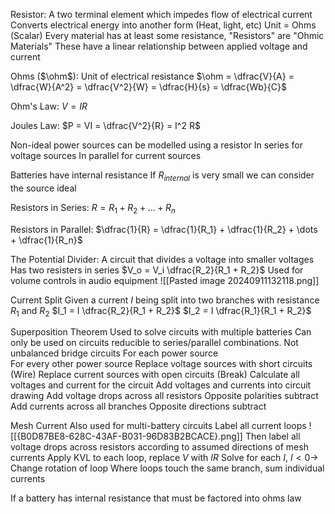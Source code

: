 Resistor:
	A two terminal element which impedes flow of electrical current
	Converts electrical energy into another form (Heat, light, etc)
	Unit = Ohms (Scalar)
	Every material has at least some resistance, "Resistors" are "Ohmic Materials"
		These have a linear relationship between applied voltage and current

Ohms ($\ohm$):
	Unit of electrical resistance
	$\ohm = \dfrac{V}{A} = \dfrac{W}{A^2} = \dfrac{V^2}{W} = \dfrac{H}{s} = \dfrac{Wb}{C}$

Ohm's Law:
	$V = IR$

Joules Law:
	$P = VI = \dfrac{V^2}{R} = I^2 R$

Non-ideal power sources can be modelled using a resistor 
	In series for voltage sources
	In parallel for current sources

Batteries have internal resistance
	If $R_{internal}$ is very small we can consider the source ideal

Resistors in Series:
	$R = R_1 + R_2 + \dots + R_n$

Resistors in Parallel:
	$\dfrac{1}{R} = \dfrac{1}{R_1} + \dfrac{1}{R_2} + \dots + \dfrac{1}{R_n}$

The Potential Divider:
	A circuit that divides a voltage into smaller voltages
	Has two resisters in series
	$V_o = V_i \dfrac{R_2}{R_1 + R_2}$
	Used for volume controls in audio equipment
	![[Pasted image 20240911132118.png]]

Current Split
	Given a current $I$ being split into two branches with resistance $R_1$ and $R_2$
	$I_1 = I \dfrac{R_2}{R_1 + R_2}$
	$I_2 = I \dfrac{R_1}{R_1 + R_2}$

Superposition Theorem
	Used to solve circuits with multiple batteries
	Can only be used on circuits reducible to series/parallel combinations. Not unbalanced bridge circuits
	For each power source	
		For every other power source
			Replace voltage sources with short circuits (Wire)
			Replace current sources with open circuits (Break)
		Calculate all voltages and current for the circuit
		Add voltages and currents into circuit drawing
	Add voltage drops across all resistors
		Opposite polarities subtract
	Add currents across all branches
		Opposite directions subtract

Mesh Current
	Also used for multi-battery circuits
	Label all current loops
	![[{B0D87BE8-628C-43AF-B031-96D83B2BCACE}.png]]
	Then label all voltage drops across resistors according to assumed directions of mesh currents
	Apply KVL to each loop, replace $V$ with $IR$
	Solve for each $I$,  $I < 0 \to$ Change rotation of loop
	Where loops touch the same branch, sum individual currents

If a battery has internal resistance that must be factored into ohms law